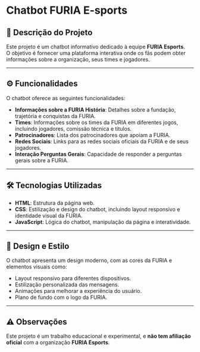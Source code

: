 # Chatbot FURIA E-sports

## 📜 Descrição do Projeto
Este projeto é um chatbot informativo dedicado à equipe **FURIA Esports**.  
O objetivo é fornecer uma plataforma interativa onde os fãs podem obter informações sobre a organização, seus times e jogadores.

---

## ⚙️ Funcionalidades
O chatbot oferece as seguintes funcionalidades:

- **Informações sobre a FURIA História**: Detalhes sobre a fundação, trajetória e conquistas da FURIA.
- **Times**: Informações sobre os times da FURIA em diferentes jogos, incluindo jogadores, comissão técnica e títulos.
- **Patrocinadores**: Lista dos patrocinadores que apoiam a FURIA.
- **Redes Sociais**: Links para as redes sociais oficiais da FURIA e de seus jogadores.
- **Interação Perguntas Gerais**: Capacidade de responder a perguntas gerais sobre a FURIA.

---

## 🛠️ Tecnologias Utilizadas

- **HTML**: Estrutura da página web.
- **CSS**: Estilização e design do chatbot, incluindo layout responsivo e identidade visual da FURIA.
- **JavaScript**: Lógica do chatbot, manipulação da página e interatividade.

---

## 🎨 Design e Estilo

O chatbot apresenta um design moderno, com as cores da FURIA e elementos visuais como:

- Layout responsivo para diferentes dispositivos.
- Estilização personalizada das mensagens.
- Animações para melhorar a experiência do usuário.
- Plano de fundo com o logo da FURIA.

---

## ⚠️ Observações

Este projeto é um trabalho educacional e experimental, e **não tem afiliação oficial** com a organização **FURIA Esports**.
